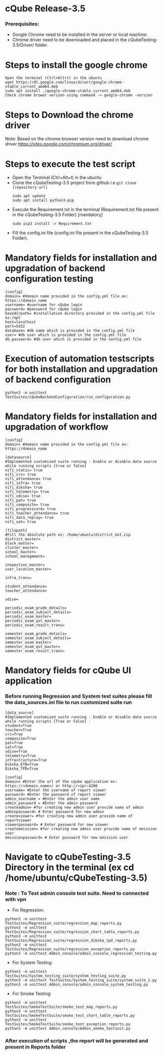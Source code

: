 
# cQube Release-3.5

###  Prerequisites:
 - Google Chrome need to be installed in the server or local machine.
 - Chrome driver need to be downloaded and placed in the cQubeTesting-3.5/Driver/ folder.
 
# Steps to install the google chrome
   ```
   Open the terminal (Ctrl+Alt+t) in the ubuntu
   wget https://dl.google.com/linux/direct/google-chrome-stable_current_amd64.deb
   sudo apt install ./google-chrome-stable_current_amd64.deb
   Check chrome brower version using command -> google-chrome -version
  ```
# Steps to Download the chrome driver 

Note: Based on the chrome browser version need to download chrome driver 
   https://sites.google.com/chromium.org/driver/

# Steps to execute the test script

 - Open the Terminal (Ctrl+Alt+t) in the ubuntu
 - Clone the cQubeTesting-3.5 project from github i.e ``` git clone [repository url] ```
     ```
     sudo apt update
     sudo apt install python3-pip
     ```
 - Execute the Requirement.txt in the terminal (Requirement.txt file present in the cQubeTesting-3.5 Folder) [mandatory]
     ```
     sudo pip3 install -r Requirement.txt
     ```
 - Fill the config.ini file (config.ini file present in the cQubeTesting-3.5 Folder).
 
# Mandatory fields for installation and upgradation of backend configuration testing
```		
[config]
domain= #domain name provided in the config.yml file ex: https://domain_name
username= #username for cQube login
password= #password for cQube login
basedirpath= #installation directory provided in the config.yml file ex:/opt
host=localhost
port=5432
database= #db name which is provided in the config.yml file
user= #db user which is provided in the config.yml file
db_password= #db user which is provided in the config.yml file                  
```                  
# Execution of automation testscripts for both installation and upgradation of backend configuration

 ``` python3 -m unittest TestSuites/cQubeBackendConfiguration/run_configuration.py ```
 
 
# Mandatory fields for installation and upgradation of workflow

```
[config]
domain= #domain name provided in the config.yml file ex: https://domain_name

[datasource]
#Implemented customized suite running - Enable or disable data source while running scripts [true or false]
nifi_static= true
nifi_crc= true
nifi_attendance= true
nifi_infra= true
nifi_diksha= true
nifi_telemetry= true
nifi_udise= true
nifi_pat= true
nifi_composite= true
nifi_progresscard= true
nifi_teacher_attendance= true
nifi_data_replay= true
nifi_sat= true

[filepath]
#Fill the absolute path ex: /home/ubuntu/district_mst.zip
district_master=
block_master=
cluster_master=
school_master=
school_management=

inspection_master=
user_location_master=

infra_trans=

student_attendance=
teacher_attendance=

udise=

periodic_exam_grade_details=
periodic_exam_subject_details=
periodic_exam_master=
periodic_exam_qst_master=
periodic_exam_result_trans=

semester_exam_grade_details=
semester_exam_subject_details=
semester_exam_master=
semester_exam_qst_master=
semester_exam_result_trans=
```             
# Mandatory fields for cQube UI application              
      
### Before running Regression and System test suites please fill the data_sources.ini file to run customized suite run
```
[data_source]		
#Implemented customized suite running - Enable or disable data source while running scripts [True or False] -
student=True
teacher=True
crc=True
composite=True
pat=True
sat=True
udise=True
telemetry=True
infrastructure=True
Diksha_ETB=True
Diksha_TPD=True						
		
[config]
domain= #Enter the url of the cqube application ex: https://<domain_name>/ or http://<ip>:4200
username= #Enter the username of report viewer
password= #Enter the password of report viewer
admin_username = #Enter the admin user name
admin_password = #Enter the admin password
createadmin= #for creating new admin user provide name of admin
adminpassword= # Enter password for new admin
createviewer= #for creating new admin user provide name of reportviewer
viewerpassword= # Enter password for new viewer
createemission= #for creating new admin user provide name of emission user
emissionpassword= # Enter password for new emission user
```

# Navigate to cQubeTesting-3.5 Directory in the terminal (ex cd /home/ubuntu/cQubeTesting-3.5)
### Note : To Test admin console test suite. Need to connected with vpn 

- For Regression:
```
python3 -m unittest TestSuites/Regression_suite/regression_map_reports.py
python3 -m unittest TestSuites/Regression_suite/regression_chart_table_reports.py
python3 -m unittest TestSuites/Regression_suite/regression_diksha_tpd_reports.py
python3 -m unittest TestSuites/Regression_suite/regression_exception_reports.py
python3 -m unittest Admin_console/admin_console_regression_testing.py
```
            
- For System Testing:
```
python3 -m unittest TestSuites/System_testing_suite/system_testing_suite.py
python3 -m unittest TestSuites/System_testing_suite/system_suite_2.py
python3 -m unittest Admin_console/admin_console_system_testing.py
```           
- For Smoke Testing:
```
python3 -m unittest TestSuites/SmokeTestSuite/smoke_test_map_reports.py
python3 -m unittest TestSuites/SmokeTestSuite/smoke_test_chart_table_reports.py
python3 -m unittest TestSuites/SmokeTestSuite/smoke_test_exception_reports.py
python3 -m unittest Admin_console/Admin_smoke_testsuit.py
```		

 ### After execution of scripts ,the report will be generated and present in Reports folder

